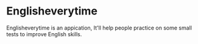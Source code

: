 # Englisheverytime

Englisheverytime is an appication, It'll help people practice on some small tests to improve English skills.
